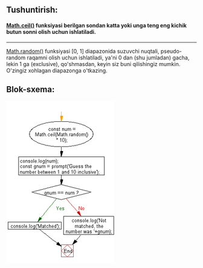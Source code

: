 ## Tushuntirish:

#### [Math.ceil()](https://www.w3resource.com/javascript/object-property-method/math-ceil.php) funksiyasi berilgan sondan katta yoki unga teng eng kichik butun sonni olish uchun ishlatiladi.
---                                                                                   
[Math.random()](https://www.w3resource.com/javascript/object-property-method/math-random.php) funksiyasi [0, 1] diapazonida suzuvchi nuqtali, pseudo-random raqamni olish uchun ishlatiladi, ya'ni 0 dan (shu jumladan) gacha, lekin 1 ga (exclusive), qo'shmasdan, keyin siz buni qilishingiz mumkin. O'zingiz xohlagan diapazonga o'tkazing.

## Blok-sxema:

![Screenshot](image1.png)